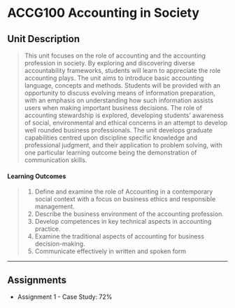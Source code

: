 # ACCG100 Accounting in Society

## Unit Description

> This unit focuses on the role of accounting and the accounting profession in society. By
> exploring and discovering diverse accountability frameworks, students will learn to appreciate
> the role accounting plays. The unit aims to introduce basic accounting language, concepts
> and methods. Students will be provided with an opportunity to discuss evolving means of
> information preparation, with an emphasis on understanding how such information assists
> users when making important business decisions. The role of accounting stewardship is
> explored, developing students’ awareness of social, environmental and ethical concerns in an
> attempt to develop well rounded business professionals. The unit develops graduate
> capabilities centred upon discipline specific knowledge and professional judgment, and their
> application to problem solving, with one particular learning outcome being the demonstration
> of communication skills.

#### Learning Outcomes
> 1. Define and examine the role of Accounting in a contemporary social context with a focus
> on business ethics and responsible management.
> 2. Describe the business environment of the accounting profession.
> 3. Develop competences in key technical aspects in accounting practice.
> 4. Examine the traditional aspects of accounting for business decision-making.
> 5. Communicate effectively in written and spoken form
---
## Assignments
- Assignment 1 - Case Study: 72%
